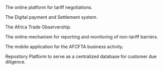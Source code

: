 
The online platform for tariff negotiations.


The Digital payment and Settlement system.

The Africa Trade Observership.


The online mechanism for reporting and monitoring of non-tariff barriers.

The mobile application for the AFCFTA business activity.

Repository Platform to serve as a centralized database for customer due
diligence.
